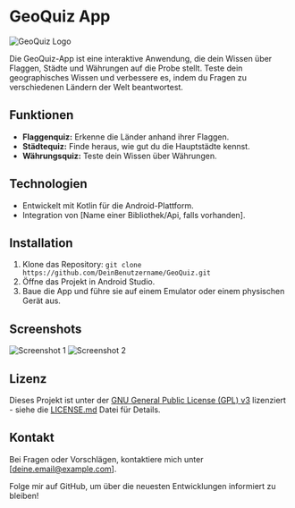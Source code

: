 # GeoQuiz App

![GeoQuiz Logo](link_zum_logo.png)

Die GeoQuiz-App ist eine interaktive Anwendung, die dein Wissen über Flaggen, Städte und Währungen auf die Probe stellt. Teste dein geographisches Wissen und verbessere es, indem du Fragen zu verschiedenen Ländern der Welt beantwortest.

## Funktionen

- **Flaggenquiz:** Erkenne die Länder anhand ihrer Flaggen.
- **Städtequiz:** Finde heraus, wie gut du die Hauptstädte kennst.
- **Währungsquiz:** Teste dein Wissen über Währungen.

## Technologien

- Entwickelt mit Kotlin für die Android-Plattform.
- Integration von [Name einer Bibliothek/Api, falls vorhanden].

## Installation

1. Klone das Repository: `git clone https://github.com/DeinBenutzername/GeoQuiz.git`
2. Öffne das Projekt in Android Studio.
3. Baue die App und führe sie auf einem Emulator oder einem physischen Gerät aus.

## Screenshots

![Screenshot 1](link_zum_screenshot_1.png)
![Screenshot 2](link_zum_screenshot_2.png)

## Lizenz

Dieses Projekt ist unter der [GNU General Public License (GPL) v3](https://www.gnu.org/licenses/gpl-3.0.html) lizenziert - siehe die [LICENSE.md](LICENSE.md) Datei für Details.

## Kontakt

Bei Fragen oder Vorschlägen, kontaktiere mich unter [deine.email@example.com].

Folge mir auf GitHub, um über die neuesten Entwicklungen informiert zu bleiben!

